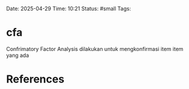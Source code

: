 Date: 2025-04-29
Time: 10:21
Status: #small 
Tags:


# cfa
Confrimatory Factor Analysis dilakukan untuk mengkonfirmasi item item yang ada


# References

